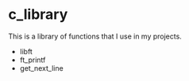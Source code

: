 # c_library
This is a library of functions that I use in my projects.
- libft
- ft_printf
- get_next_line